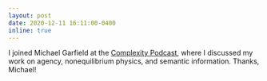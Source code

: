 ```yaml
---
layout: post
date: 2020-12-11 16:11:00-0400
inline: true
---
```


I joined Michael Garfield at the [Complexity Podcast](https://complexity.simplecast.com/episodes/49), where I discussed my work on agency, nonequilibrium physics, and semantic information. Thanks, Michael! 